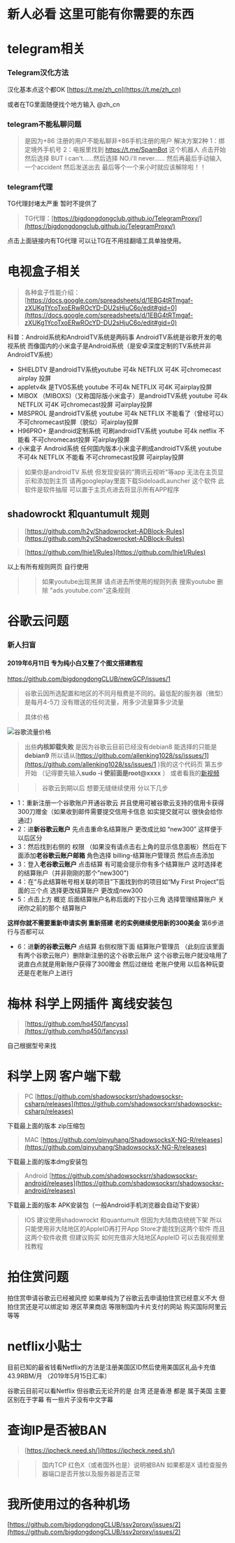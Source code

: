 # **新人必看 这里可能有你需要的东西**
# telegram相关
###                     Telegram汉化方法 

汉化基本点这个都OK [https://t.me/zh_cn](https://t.me/zh_cn)

或者在TG里面随便找个地方输入 @zh_cn 


###                   telegram不能私聊问题
>是因为+86 注册的用户不能私聊非+86手机注册的用户
解决方案2种
1：绑定境外手机号
2：电报里找到 https://t.me/SpamBot 这个机器人 点击开始 然后选择 BUT i can't......然后选择 NO.i'll never...... 然后再最后手动输入一个accident 然后发送出去 最后等个一个来小时就应该解除啦！！


###                    telegram代理
TG代理封堵太严重 暂时不提供了

>TG代理：[https://bigdongdongclub.github.io/TelegramProxy/](https://bigdongdongclub.github.io/TelegramProxy/)

点击上面链接内有TG代理  可以让TG在不用挂翻墙工具单独使用。

#                      电视盒子相关
>各种盒子性能介绍：[https://docs.google.com/spreadsheets/d/1EBG4tRTmgaf-zXUKg1YcoTxoERwROcYD-DU2sHjuC6o/edit#gid=0](https://docs.google.com/spreadsheets/d/1EBG4tRTmgaf-zXUKg1YcoTxoERwROcYD-DU2sHjuC6o/edit#gid=0)

科普：Android系统和AndroidTV系统是两码事  AndroidTV系统是谷歌开发的电视系统 而像国内的小米盒子是Android系统（是安卓深度定制的TV系统并非AndroidTV系统）

* SHIELDTV  是androidTV系统youtube 可4k NETFLIX 可4K 可chromecast airplay 投屏
* appletv4k  是TVOS系统  youtube 不可4k NETFLIX 可4K  可airplay投屏
* MIBOX （MIBOXS)（又称国际版小米盒子）是androidTV系统 youtube 可4k NETFLIX 可4K 可chromecast投屏 可airplay投屏
* M8SPROL  是androidTV系统 youtube 可4k NETFLIX 不能看了（曾经可以） 不可chromecast投屏（貌似）可airplay投屏
* H96PRO+  是android定制系统 可刷androidTV系统 youtube 可4k netflix 不能看 不可chromecast投屏 可airplay投屏
* 小米盒子 Android系统 任何国内版本小米盒子刷成androidTV系统 youtube 不可4k NETFLIX 不能看 不可chromecast投屏 可airplay投屏

>如果你是androidTV 系统 但发现安装的"腾讯云视听"等app 无法在主页显示和添加到主页 请再googleplay里面下载SideloadLauncher 这个软件 此软件是软件抽屉 可以置于主页点进去将显示所有APP程序


##          shadowrockt 和quantumult 规则
>[https://github.com/h2y/Shadowrocket-ADBlock-Rules](https://github.com/h2y/Shadowrocket-ADBlock-Rules)

>[https://github.com/lhie1/Rules](https://github.com/lhie1/Rules)

以上有所有规则网页  自行使用
>>如果youtube出现黑屏 请点进去所使用的规则列表 搜索youtube 删除 "ads.youtube.com"这条规则

#                       谷歌云问题

### 新人扫盲

#### 2019年6月11日 专为纯小白又整了个图文搭建教程

https://github.com/bigdongdongCLUB/newGCP/issues/1

>谷歌云因所选配置和地区的不同月租费是不同的。最低配的服务器（微型）是每月4-5刀
没有赠送的任何流量，用多少流量算多少流量

>具体价格

![谷歌流量价格](https://blog1.jyzzj.online/wp-content/uploads/2018/01/2018-01-27_121544.png)

>出些**内核卸载失败** 是因为谷歌云目前已经没有debian8 能选择的只能是**debian9** 所以请从[https://github.com/allenking1028/ss/issues/1](https://github.com/allenking1028/ss/issues/1 )我的这个代码页 第五步开始 （记得要先输入**sudo -i  使前面是root@xxxx** ）
或者看我的[新视频](https://www.youtube.com/watch?v=1jMgiqGpX-I)

>>谷歌云到期以后 想要无缝继续使用 分以下几步

* 1：重新注册一个谷歌账户开通谷歌云 并且使用可被谷歌云支持的信用卡获得300刀赠金（如果收到邮件需要提交信用卡信息 如实提交就可以 很快会给你通过）
* 2：进**新谷歌云账户** 先点击重命名结算账户 更改成比如 “new300” 这样便于以后区分
* 3：然后找到右侧的 权限 （如果没有请点击右上角的显示信息面板）然后在下面添加**老谷歌云账户邮箱** 角色选择 billing-结算账户管理员 然后点击添加
* 3：登入**老谷歌云账户** 点击结算 有可能会提示你有多个结算账户 这时选择老的结算账户（并非刚刚的那个”new300")
* 4：在“与此结算帐号相关联的项目”下面找到你的项目如“My First Project”后面的三个点 选择更改结算账户 更改成new300
* 5：点击上方 概览 后面结算账户名称后面的下拉小三角 选择管理结算账户 关闭你之前的那个 结算账户 

**这样你就不需要重新申请实例 重新搭建 老的实例继续使用新的300美金** 第6步进行与否都可以

* 6：进**新的谷歌云账户** 点结算 右侧权限下面 结算账户管理员 （此刻应该里面有两个谷歌云账户）删除新注册的这个谷歌云账户 这个谷歌云账户就没啥用了
说直白点就是用新账户获得了300赠金 然后过继给 老账户使用 以后各种玩耍还是在老账户上进行

#             梅林 科学上网插件 离线安装包
>[https://github.com/hq450/fancyss](https://github.com/hq450/fancyss)

自己根据型号来找


# 科学上网 客户端下载

> PC [https://github.com/shadowsocksrr/shadowsocksr-csharp/releases](https://github.com/shadowsocksrr/shadowsocksr-csharp/releases)

下载最上面的版本 zip压缩包

> MAC [https://github.com/qinyuhang/ShadowsocksX-NG-R/releases](https://github.com/qinyuhang/ShadowsocksX-NG-R/releases)

下载最上面的版本dmg安装包

>Android [https://github.com/shadowsocksrr/shadowsocksr-android/releases](https://github.com/shadowsocksrr/shadowsocksr-android/releases)

下载最上面的版本 APK安装包（一般Android手机浏览器会自动下安装）

>IOS 建议使用shadowrockt 和quantumult 但因为大陆商店统统下架 所以只能使用非大陆地区的AppleID再打开App Store才能找到这两个软件 而且这两个软件收费 但建议购买 如何充值非大陆地区AppleID 可以去我视频里找教程

# 拍住赏问题
拍住赏申请谷歌云已经被风控 如果单纯为了谷歌云去申请拍住赏已经意义不大
但拍住赏还是可以绑定如 港区苹果商店 等限制国内卡片支付的网站 购买国际阿里云等等

# netflix小贴士

目前已知的最省钱看Netflix的方法是注册美国区ID然后使用美国区礼品卡充值 43.9RBM/月 （2019年5月15日汇率）

谷歌云目前可以看Netflix 但谷歌云无论开的是 台湾 还是香港 都是 属于美国 主要区别在于字幕 有一些片子没有中文字幕

# 查询IP是否被BAN

> [https://ipcheck.need.sh/](https://ipcheck.need.sh/)

>> 国内TCP 红色X（或者国外也是）说明被BAN 如果都是X 请检查服务器端口是否开放以及服务器是否正常

# 我所使用过的各种机场

[https://github.com/bigdongdongCLUB/ssv2proxy/issues/2](https://github.com/bigdongdongCLUB/ssv2proxy/issues/2)
